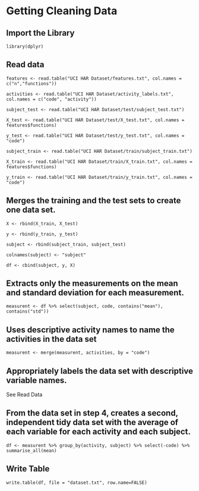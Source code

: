 # Getting Cleaning Data

## Import the Library

`library(dplyr)`


## Read data

`features <- read.table("UCI HAR Dataset/features.txt", col.names = c("n","functions"))`

`activities <- read.table("UCI HAR Dataset/activity_labels.txt", col.names = c("code", "activity"))`

`subject_test <- read.table("UCI HAR Dataset/test/subject_test.txt")`

`X_test <- read.table("UCI HAR Dataset/test/X_test.txt", col.names = features$functions)`

`y_test <- read.table("UCI HAR Dataset/test/y_test.txt", col.names = "code")`

`subject_train <- read.table("UCI HAR Dataset/train/subject_train.txt")`

`X_train <- read.table("UCI HAR Dataset/train/X_train.txt", col.names = features$functions)`

`y_train <- read.table("UCI HAR Dataset/train/y_train.txt", col.names = "code")`

## Merges the training and the test sets to create one data set.

`X <- rbind(X_train, X_test)`

`y <- rbind(y_train, y_test)`

`subject <- rbind(subject_train, subject_test)`

`colnames(subject) <- "subject"`

`df <- cbind(subject, y, X)`






## Extracts only the measurements on the mean and standard deviation for each measurement.

`
measurent <- df %>%
        select(subject, code, contains("mean"), contains("std"))
        `


## Uses descriptive activity names to name the activities in the data set

`measurent <- merge(measurent, activities, by = "code")`


## Appropriately labels the data set with descriptive variable names.
 See Read Data

## From the data set in step 4, creates a second, independent tidy data set with the average of each variable for each activity and each subject.

`df <- measurent %>%
      group_by(activity, subject) %>%
      select(-code) %>%
      summarise_all(mean)`


## Write Table

`write.table(df, file = "dataset.txt", row.name=FALSE)`
